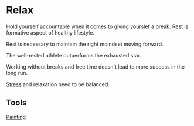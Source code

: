 # Relax
Hold yourself accountable when it comes to giving yourslef a break. Rest is formative aspect of healthy lifestyle. 

Rest is  necessary to maintain the right moindset moving forward.

The well-rested athlete outperforms the exhausted star.

Working without breaks and free time doesn't lead to more success in the long run.

[Stress](./feel.md#stress) and relaxation need to be balanced.

## Tools
[Painting](../Tools/Painting.md)